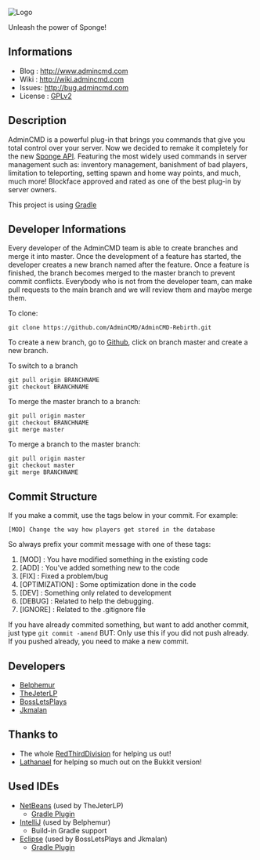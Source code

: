 ![Logo](http://img401.imageshack.us/img401/6918/admincmdlogobig.png)

Unleash the power of Sponge!

Informations
------------
* Blog : http://www.admincmd.com
* Wiki : http://wiki.admincmd.com
* Issues: http://bug.admincmd.com
* License : [GPLv2](https://www.gnu.org/licenses/gpl-2.0.html)

Description
------------
AdminCMD is a powerful plug-in that brings you commands that give you total control over your server. 
Now we decided to remake it completely for the new [Sponge API](https://www.spongepowered.org).
Featuring the most widely used commands in server management such as: inventory management, 
banishment of bad players, limitation to teleporting, setting spawn and home way points, and much, much more! 
Blockface approved and rated as one of the best plug-in by server owners.

This project is using [Gradle](http://www.gradle.org)

Developer Informations
------------
Every developer of the AdminCMD team is able to create branches and merge it into master. Once the development of a feature has started, the developer creates a new branch named after the feature. Once a feature is finished, the branch becomes merged to the master branch to prevent commit conflicts.
Everybody who is not from the developer team, can make pull requests to the main branch and we will review them and maybe merge them.

To clone: 

```
git clone https://github.com/AdminCMD/AdminCMD-Rebirth.git
```

To create a new branch, go to [Github](https://github.com/AdminCMD/AdminCMD-Rebirth), click on branch master and create a new branch.


To switch to a branch
````
git pull origin BRANCHNAME
git checkout BRANCHNAME
````

To merge the master branch to a branch:
```
git pull origin master
git checkout BRANCHNAME
git merge master
```

To merge a branch to the master branch:
```
git pull origin master
git checkout master
git merge BRANCHNAME
```

Commit  Structure
------------
If you make a commit, use the tags below in your commit. For example:
```
[MOD] Change the way how players get stored in the database
```

So always prefix your commit message with one of these tags:

1. [MOD] : You have modified something in the existing code
2. [ADD] : You've added something new to the code
3. [FIX] : Fixed a problem/bug
4. [OPTIMIZATION] : Some optimization done in the code
5. [DEV] : Something only related to development
6. [DEBUG] : Related to help the debugging.
7. [IGNORE] : Related to the .gitignore file

If you have already commited something, but want to add another commit, 
just type ```git commit -amend```
BUT: Only use this if you did not push already. If you pushed already, you need to make a new commit.

Developers
------------
* [Belphemur](https://github.com/Belphemur/)
* [TheJeterLP](https://github.com/TheJeterLP/)
* [BossLetsPlays](https://github.com/BossLetsPlays/)
* [Jkmalan](https://github.com/jkmalan/)

Thanks to
------------
* The whole [RedThirdDivision](http://redthirddivision.com) for helping us out!
* [Lathanael](https://github.com/Lathanael) for helping so much out on the Bukkit version!

Used IDEs
------------
* [NetBeans](https://netbeans.org) (used by TheJeterLP)
  * [Gradle Plugin](http://plugins.netbeans.org/plugin/44510/gradle-support)
* [IntelliJ](https://www.jetbrains.com/idea/) (used by Belphemur)
  * Build-in Gradle support
* [Eclipse](https://eclipse.org) (used by BossLetsPlays and Jkmalan)
  * [Gradle Plugin](http://marketplace.eclipse.org/content/gradle-integration-eclipse-44)


